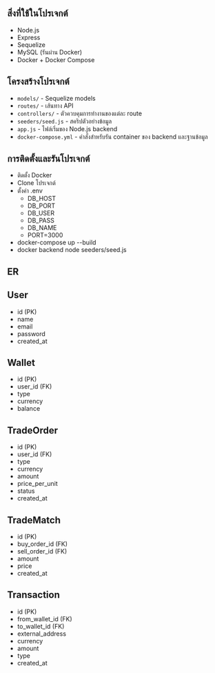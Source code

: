 ## สิ่งที่ใช้ในโปรเจกต์
- Node.js
- Express
- Sequelize
- MySQL (รันผ่าน Docker)
- Docker + Docker Compose

## โครงสร้างโปรเจกต์
- `models/` - Sequelize models 
- `routes/` - เส้นทาง API 
- `controllers/` - ตัวควบคุมการทำงานของแต่ละ route
- `seeders/seed.js` - สคริปตัวอย่างข้อมูล
- `app.js` - ไฟล์เริ่มของ Node.js backend
- `docker-compose.yml` - คำสั่งสำหรับรัน container ของ backend และฐานข้อมูล

## การติดตั้งและรันโปรเจกต์
- ติดตั้ง Docker
- Clone โปรเจกต์
- ตั้งค่า .env
    - DB_HOST
    - DB_PORT
    - DB_USER
    - DB_PASS
    - DB_NAME
    - PORT=3000
- docker-compose up --build
- docker backend node seeders/seed.js

## ER

User
-----
- id (PK)
- name
- email
- password
- created_at

Wallet
-----
- id (PK)
- user_id (FK)
- type 
- currency 
- balance

TradeOrder
-----
- id (PK)
- user_id (FK)
- type 
- currency 
- amount
- price_per_unit
- status 
- created_at

TradeMatch
-----
- id (PK)
- buy_order_id (FK)
- sell_order_id (FK)
- amount
- price
- created_at

Transaction
-----
- id (PK)
- from_wallet_id (FK)
- to_wallet_id (FK)
- external_address 
- currency
- amount
- type 
- created_at

